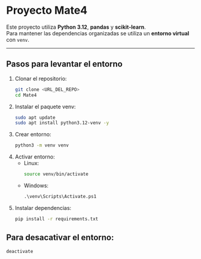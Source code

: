 # Proyecto Mate4

Este proyecto utiliza **Python 3.12**, **pandas** y **scikit-learn**.  
Para mantener las dependencias organizadas se utiliza un **entorno virtual** con `venv`.

---

## Pasos para levantar el entorno

1. Clonar el repositorio:
   ```bash
   git clone <URL_DEL_REPO>
   cd Mate4
2. Instalar el paquete venv:
    ```bash
    sudo apt update
    sudo apt install python3.12-venv -y
3. Crear entorno:
    ```bash
    python3 -m venv venv
4. Activar entorno: 
    - Linux:
        ```bash
        source venv/bin/activate
    - Windows:
        ```cmd
        .\venv\Scripts\Activate.ps1
5. Instalar dependencias:
    ```bash
    pip install -r requirements.txt

## Para desacativar el entorno:
    deactivate

